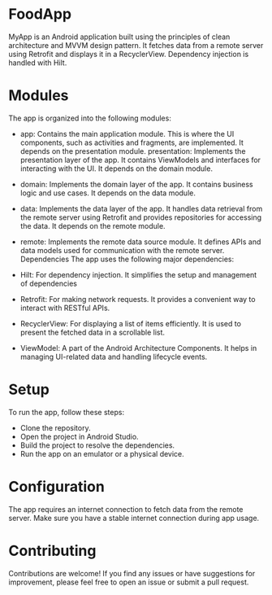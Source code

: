 # FoodApp
MyApp is an Android application built using the principles of clean architecture and MVVM design pattern. It fetches data from a remote server using Retrofit and displays it in a RecyclerView. Dependency injection is handled with Hilt.

# Modules
The app is organized into the following modules:

- app: Contains the main application module. This is where the UI components, such as activities and fragments, are implemented. It depends on the presentation module.
presentation: Implements the presentation layer of the app. It contains ViewModels and interfaces for interacting with the UI. It depends on the domain module.
- domain: Implements the domain layer of the app. It contains business logic and use cases. It depends on the data module.
- data: Implements the data layer of the app. It handles data retrieval from the remote server using Retrofit and provides repositories for accessing the data. It depends on the remote module.
- remote: Implements the remote data source module. It defines APIs and data models used for communication with the remote server.
Dependencies
The app uses the following major dependencies:

- Hilt: For dependency injection. It simplifies the setup and management of dependencies
- Retrofit: For making network requests. It provides a convenient way to interact with RESTful APIs.
- RecyclerView: For displaying a list of items efficiently. It is used to present the fetched data in a scrollable list.
- ViewModel: A part of the Android Architecture Components. It helps in managing UI-related data and handling lifecycle events.
# Setup
To run the app, follow these steps:

- Clone the repository.
- Open the project in Android Studio.
- Build the project to resolve the dependencies.
- Run the app on an emulator or a physical device.
# Configuration
The app requires an internet connection to fetch data from the remote server. Make sure you have a stable internet connection during app usage.

# Contributing
Contributions are welcome! If you find any issues or have suggestions for improvement, please feel free to open an issue or submit a pull request.

